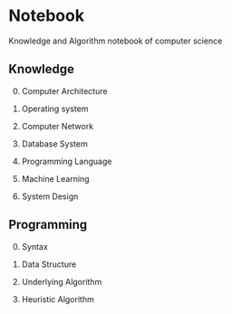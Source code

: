 # Notebook
Knowledge and Algorithm notebook of computer science

## Knowledge

0. Computer Architecture

1. Operating system

2. Computer Network

3. Database System

4. Programming Language

5. Machine Learning

6. System Design

## Programming

0. Syntax

1. Data Structure

2. Underlying Algorithm

3. Heuristic Algorithm
